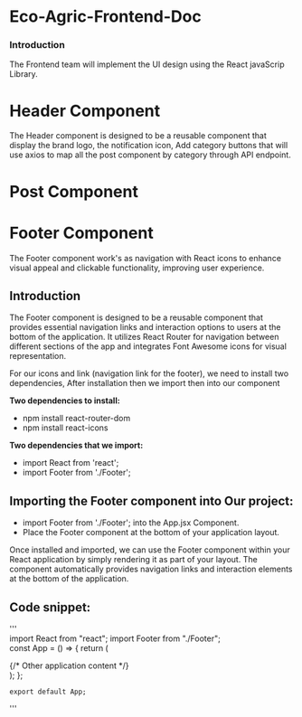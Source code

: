 # Eco-Agric-Frontend-Doc
### Introduction
The Frontend team will implement the UI design using the React javaScrip Library.

# Header Component
The Header component is designed to be a reusable component that display the brand logo, the notification icon, Add category buttons that will use axios
to map all the post component by category through API endpoint.

# Post Component

# Footer Component
The Footer component work's as navigation with React icons to enhance visual appeal and clickable functionality, improving user experience.

## Introduction
The Footer component is designed to be a reusable component that provides essential navigation links and interaction options to users at 
the bottom of the application. It utilizes React Router for navigation between different sections of the app and integrates Font Awesome icons for visual representation.

For our icons and link (navigation link for the footer), we need to install two dependencies, After installation then we import then into our component

**Two dependencies to install:**
- npm install react-router-dom
- npm install react-icons

**Two dependencies that we import:**
- import React from 'react';
- import Footer from './Footer';

## Importing the Footer component into Our project:
- import Footer from './Footer'; into the App.jsx Component.
- Place the Footer component at the bottom of your application layout.

Once installed and imported, we can use the Footer component within your React application by simply rendering it as part of your layout.
The component automatically provides navigation links and interaction elements at the bottom of the application.

## Code snippet:
'''   
    import React from "react";
    import Footer from "./Footer";    
    const App = () => {
      return (
        <div className="app">
          {/* Other application content */}
          <Footer />
        </div>
      );
    };
    
    export default App;
'''
